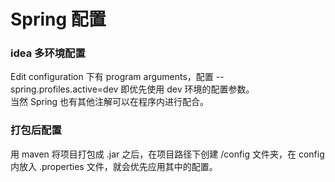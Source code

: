 # Spring 配置

### idea 多环境配置
Edit configuration 下有 program arguments，配置 --spring.profiles.active=dev 即优先使用 dev 环境的配置参数。  
当然 Spring 也有其他注解可以在程序内进行配合。  

### 打包后配置
用 maven 将项目打包成 .jar 之后，在项目路径下创建 /config 文件夹，在 config 内放入 .properties 文件，就会优先应用其中的配置。 
